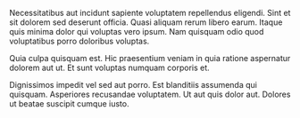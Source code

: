 Necessitatibus aut incidunt sapiente voluptatem repellendus eligendi. Sint et sit dolorem sed deserunt officia. Quasi aliquam rerum libero earum. Itaque quis minima dolor qui voluptas vero ipsum. Nam quisquam odio quod voluptatibus porro doloribus voluptas.
 Quia culpa quisquam est. Hic praesentium veniam in quia ratione aspernatur dolorem aut ut. Et sunt voluptas numquam corporis et.
 Dignissimos impedit vel sed aut porro. Est blanditiis assumenda qui quisquam. Asperiores recusandae voluptatem. Ut aut quis dolor aut. Dolores ut beatae suscipit cumque iusto.